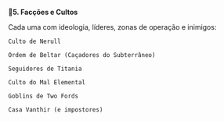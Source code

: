 🧠**5. Facções e Cultos**

Cada uma com ideologia, líderes, zonas de operação e inimigos:

    Culto de Nerull

    Ordem de Beltar (Caçadores do Subterrâneo)

    Seguidores de Titania

    Culto do Mal Elemental

    Goblins de Two Fords

    Casa Vanthir (e impostores)